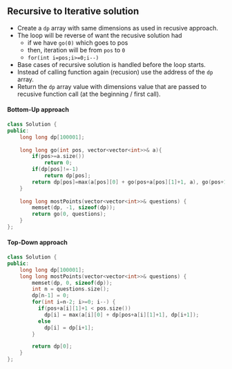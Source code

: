 ## Recursive to Iterative solution

* Create a `dp` array with same dimensions as used in recusive approach.
* The loop will be reverse of want the recusive solution had
  * if we have `go(0)` which goes to pos
  * then, iteration will be from `pos` to `0`
  * `for(int i=pos;i>=0;i--)`
* Base cases of recursive solution is handled before the loop starts.
* Instead of calling function again (recusion) use the address of the `dp` array.
* Return the `dp` array value with dimensions value that are passed to recusive function call (at the beginning / first call).

#### Bottom-Up approach

```cpp
class Solution {
public:
    long long dp[100001];
    
    long long go(int pos, vector<vector<int>>& a){
        if(pos>=a.size())
            return 0;
        if(dp[pos]!=-1)
            return dp[pos];
        return dp[pos]=max(a[pos][0] + go(pos+a[pos][1]+1, a), go(pos+1, a));
    }
    
    long long mostPoints(vector<vector<int>>& questions) {
        memset(dp, -1, sizeof(dp));
        return go(0, questions);
    }
};
```

#### Top-Down approach

```cpp
class Solution {
public:
    long long dp[100001];
    long long mostPoints(vector<vector<int>>& questions) {
        memset(dp, 0, sizeof(dp));
        int n = questions.size();
        dp[n-1] = 0;
        for(int i=n-2; i>=0; i--) {
          if(pos+a[i][1]+1 < pos.size())
            dp[i] = max(a[i][0] + dp[pos+a[i][1]+1], dp[i+1]);
          else 
            dp[i] = dp[i+1];
        }

        return dp[0];
    }
};
```

